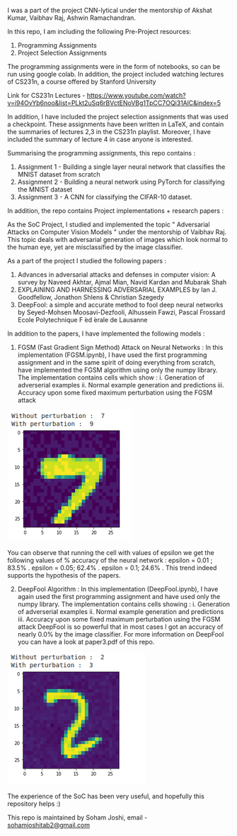 I was a part of the project CNN-lytical under the mentorship of Akshat Kumar, Vaibhav Raj, Ashwin Ramachandran. 

In this repo, I am including the following Pre-Project resources: 
1. Programming Assignments
2. Project Selection Assignments

The programming assignments were in the form of notebooks, so can be run using google colab. In addition, the project included watching lectures of CS231n, a course offered by Stanford University

Link for CS231n Lectures - https://www.youtube.com/watch?v=i94OvYb6noo&list=PLkt2uSq6rBVctENoVBg1TpCC7OQi31AlC&index=5

In addition, I have included the project selection assignments that was used a checkpoint. These assignments have been written in LaTeX, and contain the summaries of lectures 2,3 in the CS231n playlist. Moreover, I have included the summary of lecture 4 in case anyone is interested. 

Summarising the programming assignments, this repo contains : 
1. Assignment 1 - Building a single layer neural network that classifies the MNIST dataset from scratch
2. Assignment 2 - Building a neural network using PyTorch for classifying the MNIST dataset
3. Assignment 3 - A CNN for classifying the CIFAR-10 dataset. 

In addition, the repo contains Project implementations + research papers : 

As the SoC Project, I studied and implemented the topic " Adversarial Attacks on Computer Vision Models " under the mentorship of Vaibhav Raj. 
This topic deals with adversarial generation of images which look normal to the human eye, yet are misclassified by the image classifier. 

As a part of the project I studied the following papers : 
1. Advances in adversarial attacks and defenses in computer vision: A survey
by Naveed Akhtar, Ajmal Mian, Navid Kardan and Mubarak Shah
2. EXPLAINING AND HARNESSING ADVERSARIAL EXAMPLES
by Ian J. Goodfellow, Jonathon Shlens & Christian Szegedy
3. DeepFool: a simple and accurate method to fool deep neural networks
by Seyed-Mohsen Moosavi-Dezfooli, Alhussein Fawzi, Pascal Frossard Ecole Polytechnique F ́ed ́erale de Lausanne

In addition to the papers, I have implemented the following models : 
1. FGSM (Fast Gradient Sign Method) Attack on Neural Networks : In this implementation (FGSM.ipynb), I have used the first programming assignment and in the same spirit of doing everything from scratch, have implemented the FGSM algorithm using only the numpy library. The implementation contains cells which show : 
  i. Generation of adverserial examples 
  ii. Normal example generation and predictions 
  iii. Accuracy upon some fixed maximum perturbation using the FGSM attack

![FGSM Attack](FGSM.png)

You can observe that running the cell with values of epsilon we get the following values of % accuracy of the neural network : 
epsilon = 0.01 ; 83.5% . 
epsilon = 0.05; 62.4% . 
epsilon = 0.1; 24.6% . 
This trend indeed supports the hypothesis of the papers. 

2. DeepFool Algorithm : In this implementation (DeepFool.ipynb), I have again used the first programming assignment and have used only the numpy library. The implementation contains cells showing : 
  i. Generation of adverserial examples
  ii. Normal example generation and predictions 
  iii. Accuracy upon some fixed maximum perturbation using the FGSM attack 
DeepFool is so powerful that in most cases I got an accuracy of nearly 0.0% by the image classifier. For more information on DeepFool you can have a look at paper3.pdf of this repo. 

![DeepFool](DeepFool.png)

The experience of the SoC has been very useful, and hopefully this repository helps :)

This repo is maintained by Soham Joshi, email - sohamjoshitab2@gmail.com
